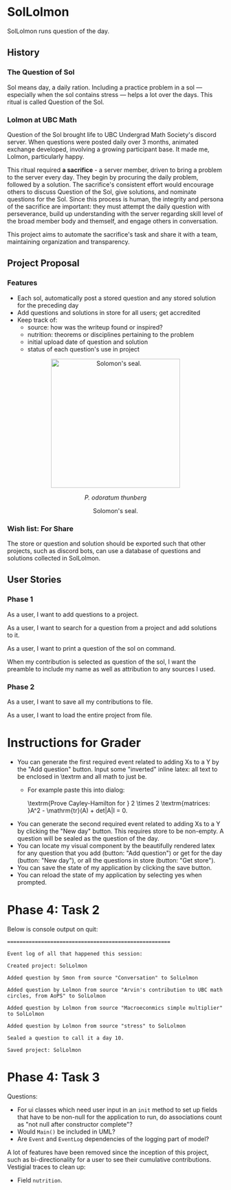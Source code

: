 # SolLolmon
SolLolmon runs question of the day. 

## History

### The Question of Sol
Sol means day, a daily ration. 
Including a practice problem in a sol
— especially when the sol contains stress — 
helps a lot over the days.
This ritual is called Question of the Sol. 

### Lolmon at UBC Math
Question of the Sol brought life to UBC Undergrad Math Society's discord server.
When questions were posted daily over 3 months, animated exchange developed, involving a growing participant base.
It made me, Lolmon, particularly happy.

This ritual required **a sacrifice** - a server member, driven to bring a problem to the server every day. 
They begin by procuring the daily problem, followed by a solution. 
The sacrifice's consistent effort would encourage others to discuss Question of the Sol, give solutions, and nominate questions for the Sol.
Since this process is human, the integrity and persona of the sacrifice are important: 
they must attempt the daily question with perseverance,
build up understanding with the server regarding skill level of the broad member body and themself,
and engage others in conversation.

This project aims to automate the sacrifice's task and share it with a team, maintaining organization and transparency. 

## Project Proposal

### Features
- Each sol, automatically post a stored question and any stored solution for the preceding day
- Add questions and solutions in store for all users; get accredited
- Keep track of:
  - source: how was the writeup found or inspired?
  - nutrition: theorems or disciplines pertaining to the problem
  - initial upload date of question and solution
  - status of each question's use in project


<p align="center">
  <img src="https://i.pinimg.com/originals/05/5c/55/055c550ac2ddeabc7671489e05795114.jpg" alt="Solomon's seal." height="300"/>
<p align="center">
   <i>P. odoratum thunberg</i>
<p align="center">
   Solomon's seal.
</p>

### Wish list: For Share
The store or question and solution should be exported such that other projects, 
such as discord bots, can use a database of questions and solutions collected in SolLolmon.

## User Stories

### Phase 1
As a user, I want to add questions to a project.

As a user, I want to search for a question from a project and add solutions to it.

As a user, I want to print a question of the sol on command.

When my contribution is selected as question of the sol, 
I want the preamble to include my name as well as attribution to any sources I used.

### Phase 2
As a user, I want to save all my contributions to file.

As a user, I want to load the entire project from file.


# Instructions for Grader

- You can generate the first required event related to adding Xs to a Y by the "Add question" button. 
Input some "inverted" inline latex: all text to be enclosed in \textrm and all math to just be.
  - For example paste this into dialog: 

     \textrm{Prove Cayley-Hamilton for } 2 \times 2 \textrm{matrices: }A^2 - \mathrm{tr}(A) + det|A|I = 0.
- You can generate the second required event related to adding Xs to a Y by clicking the "New day" button. 
This requires store to be non-empty.
A question will be sealed as the question of the day.
- You can locate my visual component by the beautifully rendered latex for
any question that you add (button: "Add question") or get for the day (button: "New day"), 
or all the questions in store (button: "Get store"). 
- You can save the state of my application by clicking the save button.
- You can reload the state of my application by selecting yes when prompted.

# Phase 4: Task 2

Below is console output on quit:

    =====================================================
    
    Event log of all that happened this session:
    
    Created project: SolLolmon
    
    Added question by Smon from source "Conversation" to SolLolmon
    
    Added question by Lolmon from source "Arvin's contribution to UBC math circles, from AoPS" to SolLolmon
    
    Added question by Lolmon from source "Macroeconmics simple multiplier" to SolLolmon
    
    Added question by Lolmon from source "stress" to SolLolmon
    
    Sealed a question to call it a day 10.
    
    Saved project: SolLolmon

# Phase 4: Task 3

Questions: 
- For ui classes which need user input in an `init` method 
to set up fields that have to be non-null for the application to run, 
do associations count as "not null after constructor complete"?
- Would `Main()` be included in UML?
- Are `Event` and `EventLog` dependencies of the logging part of model?

A lot of features have been removed since the inception of this project, 
such as bi-directionality for a user to see their cumulative contributions. 
Vestigial traces to clean up: 
- Field `nutrition`.